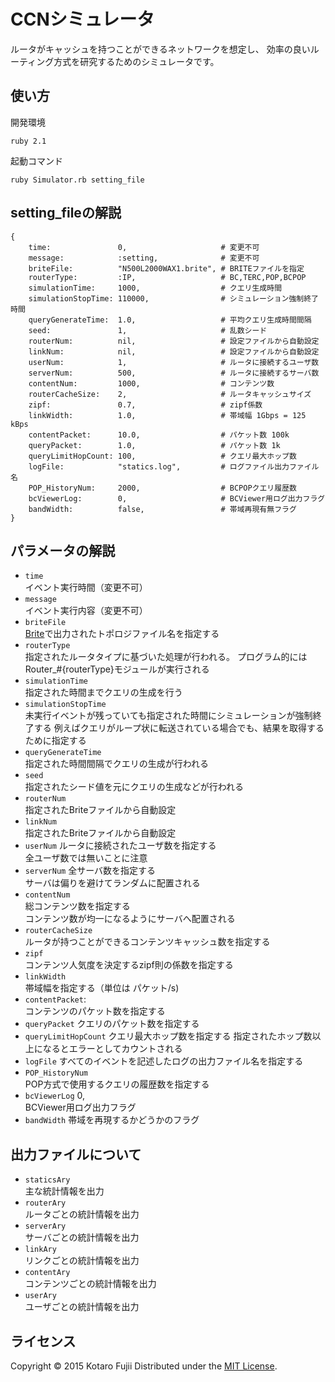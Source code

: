 CCNシミュレータ
======================
ルータがキャッシュを持つことができるネットワークを想定し、
効率の良いルーティング方式を研究するためのシミュレータです。
 
使い方
------
開発環境  

    ruby 2.1

起動コマンド

    ruby Simulator.rb setting_file

setting_fileの解説
------

    {
        time:               0,                     # 変更不可  
        message:            :setting,              # 変更不可  
        briteFile:          "N500L2000WAX1.brite", # BRITEファイルを指定  
        routerType:         :IP,                   # BC,TERC,POP,BCPOP  
        simulationTime:     1000,                  # クエリ生成時間  
        simulationStopTime: 110000,                # シミュレーション強制終了時間  
        queryGenerateTime:  1.0,                   # 平均クエリ生成時間間隔  
        seed:               1,                     # 乱数シード  
        routerNum:          nil,                   # 設定ファイルから自動設定  
        linkNum:            nil,                   # 設定ファイルから自動設定  
        userNum:            1,                     # ルータに接続するユーザ数  
        serverNum:          500,                   # ルータに接続するサーバ数   
        contentNum:         1000,                  # コンテンツ数  
        routerCacheSize:    2,                     # ルータキャッシュサイズ  
        zipf:               0.7,                   # zipf係数  
        linkWidth:          1.0,                   # 帯域幅 1Gbps = 125 kBps  
        contentPacket:      10.0,                  # パケット数 100k  
        queryPacket:        1.0,                   # パケット数 1k  
        queryLimitHopCount: 100,                   # クエリ最大ホップ数  
        logFile:            "statics.log",         # ログファイル出力ファイル名  
        POP_HistoryNum:     2000,                  # BCPOPクエリ履歴数  
        bcViewerLog:        0,                     # BCViewer用ログ出力フラグ  
        bandWidth:          false,                 # 帯域再現有無フラグ  
    }

パラメータの解説
----------------
+    `time`        
     イベント実行時間（変更不可）
+    `message`     
      イベント実行内容（変更不可）
+    `briteFile`  
      [Brite][Brite]で出力されたトポロジファイル名を指定する
+    `routerType`  
     指定されたルータタイプに基づいた処理が行われる。
     プログラム的にはRouter_#{routerType}モジュールが実行される
+    `simulationTime`  
     指定された時間までクエリの生成を行う
+    `simulationStopTime`  
     未実行イベントが残っていても指定された時間にシミュレーションが強制終了する
     例えばクエリがループ状に転送されている場合でも、結果を取得するために指定する
+    `queryGenerateTime`  
     指定された時間間隔でクエリの生成が行われる
+    `seed`  
     指定されたシード値を元にクエリの生成などが行われる
+    `routerNum`  
     指定されたBriteファイルから自動設定         
+    `linkNum`  
     指定されたBriteファイルから自動設定         
+    `userNum`
     ルータに接続されたユーザ数を指定する  
     全ユーザ数では無いことに注意
+    `serverNum`
     全サーバ数を指定する  
     サーバは偏りを避けてランダムに配置される  
+    `contentNum`  
     総コンテンツ数を指定する  
     コンテンツ数が均一になるようにサーバへ配置される  
+    `routerCacheSize`  
     ルータが持つことができるコンテンツキャッシュ数を指定する  
+    `zipf`  
     コンテンツ人気度を決定するzipf則の係数を指定する  
+    `linkWidth`  
     帯域幅を指定する（単位は パケット/s)  
+    `contentPacket`:  
     コンテンツのパケット数を指定する                 
+    `queryPacket`
     クエリのパケット数を指定する
+    `queryLimitHopCount`
     クエリ最大ホップ数を指定する
     指定されたホップ数以上になるとエラーとしてカウントされる     
+    `logFile`
     すべてのイベントを記述したログの出力ファイル名を指定する
+    `POP_HistoryNum`    
     POP方式で使用するクエリの履歴数を指定する                
+    `bcViewerLog`        0,                     
     BCViewer用ログ出力フラグ         
+    `bandWidth`
     帯域を再現するかどうかのフラグ 

出力ファイルについて
--------
+    `staticsAry`  
     主な統計情報を出力
+    `routerAry`  
     ルータごとの統計情報を出力
+    `serverAry`  
     サーバごとの統計情報を出力
+    `linkAry`  
     リンクごとの統計情報を出力
+    `contentAry`  
     コンテンツごとの統計情報を出力
+    `userAry`  
     ユーザごとの統計情報を出力

ライセンス
----------
Copyright &copy; 2015 Kotaro Fujii
Distributed under the [MIT License][mit].
 
[MIT]: http://www.opensource.org/licenses/mit-license.php
[Brite]: http://www.cs.bu.edu/brite/

